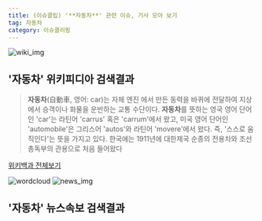 ```yaml
---
title: (이슈클립) '**자동차**' 관련 이슈, 기사 모아 보기
tag: 자동차
category: 이슈클리핑
---
```

![wiki_img](https://user-images.githubusercontent.com/42597476/44503234-41136a80-a6d0-11e8-9071-6fc6418eafe4.png)
## **'**자동차**'** 위키피디아 검색결과
>**자동차**(自動車, 영어: car)는 자체 엔진 에서 만든 동력을 바퀴에 전달하여 지상에서 승객이나 화물을 운반하는 교통 수단이다. **자동차**를 뜻하는 영국 영어 단어인 'car'는 라틴어 'carrus' 혹은 'carrum'에서 왔고, 미국 영어 단어인 'automobile'은 그리스어 'autos'와 라틴어 'movere'에서 왔다. 즉, '스스로 움직인다'는 뜻을 가지고 있다. 한국에는 1911년에 대한제국 순종의 전용차와 조선총독부의 관용으로 처음 들어왔다

<a href="https://ko.wikipedia.org/wiki/자동차" target="_blank">위키백과 전체보기</a>

![wordcloud](https://s3.ap-northeast-2.amazonaws.com/lyrics101-wordcloud/2018-09-28-1538105392.png)
![news_img](https://user-images.githubusercontent.com/42597476/44507050-1206f400-a6e4-11e8-8d98-7ffbfebb353f.png)
## **'**자동차**'** 뉴스속보 검색결과


